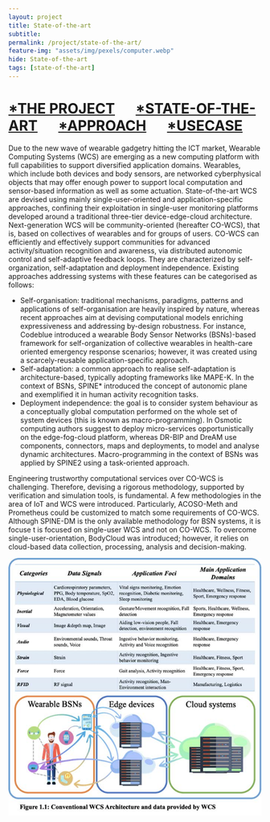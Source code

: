 ```yaml
---
layout: project
title: State-of-the-art
subtitle:   
permalink: /project/state-of-the-art/
feature-img: "assets/img/pexels/computer.webp"
hide: State-of-the-art
tags: [state-of-the-art]
---
```

# [*THE PROJECT](https://common-wears.github.io/2022/project/) &emsp; [*STATE-OF-THE-ART](https://common-wears.github.io/2022/project/state-of-the-art/) &emsp; [*APPROACH](https://common-wears.github.io/2022/project/approach/) &emsp; [*USECASE](https://common-wears.github.io/2022/project/usecase/)   
 
Due to the new wave of wearable gadgetry hitting the ICT market, Wearable Computing Systems (WCS) are emerging as a new computing platform with full capabilities to support diversified application domains. Wearables, which include both devices and body sensors, are networked cyberphysical objects that may offer enough power to support local computation and sensor-based information as well as some actuation. State-of-the-art WCS are devised using mainly single-user-oriented and application-specific approaches, confining their exploitation in single-user monitoring platforms developed around a traditional three-tier device-edge-cloud architecture. Next-generation WCS will be community-oriented (hereafter CO-WCS), that is, based on collectives of wearables and for groups of users. CO-WCS can efficiently and effectively support communities for advanced activity/situation recognition and awareness, via distributed autonomic control and self-adaptive feedback loops. They are characterized by self-organization, self-adaptation and deployment independence. Existing approaches addressing systems with these features can be categorised as follows:  

  - Self-organisation: traditional mechanisms, paradigms, patterns and applications of self-organisation are heavily inspired by nature, whereas recent approaches aim at devising computational models enriching expressiveness and addressing by-design robustness. For instance, Codeblue introduced a wearable Body Sensor Networks (BSNs)-based framework for self-organization of collective wearables in health-care oriented emergency response scenarios; however, it was created using a scarcely-reusable application-specific approach.  
  - Self-adaptation: a common approach to realise self-adaptation is architecture-based, typically adopting frameworks like MAPE-K. In the context of BSNs, SPINE* introduced the concept of autonomic plane and exemplified it in human activity recognition tasks.   
  - Deployment independence: the goal is to consider system behaviour as a conceptually global computation performed on the whole set of system devices (this is known as macro-programming). In Osmotic computing authors suggest to deploy micro-services opportunistically on the edge-fog-cloud platform, whereas DR-BIP and DreAM use components, connectors, maps and deployments, to model and analyse dynamic architectures. Macro-programming in the context of BSNs was applied by SPINE2 using a task-oriented approach.   

Engineering trustworthy computational services over CO-WCS is challenging. Therefore, devising a rigorous methodology, supported by verification and simulation tools, is fundamental. A few methodologies in the area of IoT and WCS were introduced. Particularly, ACOSO-Meth and Prometheus could be customized to match some requirements of CO-WCS. Although SPINE-DM is the only available methodology for BSN systems, it is focuse t is focused on single-user WCS and not on CO-WCS. To overcome single-user-orientation, BodyCloud was introduced; however, it relies on cloud-based data collection, processing, analysis and decision-making.  

![img1](../../assets/img/project/modelloA_2020HCWWLP_1.jpg)
